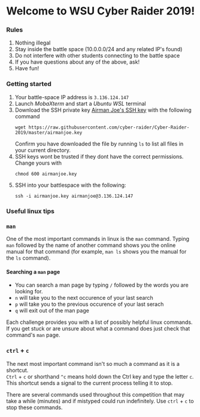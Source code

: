 # Welcome to WSU Cyber Raider 2019!

### Rules

1. Nothing illegal
2. Stay inside the battle space (10.0.0.0/24 and any related IP's found)
3. Do not interfere with other students connecting to the battle space
4. If you have questions about any of the above, ask!
5. Have fun!

### Getting started

1. Your battle-space IP address is `3.136.124.147`
2. Launch *MobaXterm* and start a *Ubuntu WSL* terminal
3. Download the SSH private key [Airman Joe's SSH key](airmanjoe.key) with the following command 
   ```
   wget https://raw.githubusercontent.com/cyber-raider/Cyber-Raider-2019/master/airmanjoe.key 
   ``` 
   Confirm you have downloaded the file by running `ls` to list all files in
   your current directory.
6. SSH keys wont be trusted if they dont have the correct permissions.  Change yours with 
   ```
   chmod 600 airmanjoe.key
   ```
7. SSH into your battlespace with the following: 
   ```
   ssh -i airmanjoe.key airmanjoe@3.136.124.147
   ``` 

### Useful linux tips
### `man`
One of the most important commands in linux is the `man` command.  Typing 
`man` followed by the name of another command shows you the online manual 
for that command (for example, `man ls` shows you the manual for the `ls` 
command).
#### Searching a `man` page
* You can search a man page by typing `/` followed by the words you are looking for.
* `n` will take you to the next occurence of your last search
* `p` will take you to the previous occurence of your last serach
* `q` will exit out of the man page

Each challenge provides you with a list of possibly helpful linux commands.  
If you get stuck or are unsure about what a command does just check that command's `man` page.

### `ctrl` + `c`
The next most important command isn't so much a command as it is a shortcut.  
`Ctrl` + `c` or shorthand `^c` means hold down the Ctrl key and type the 
letter `c`.  This shortcut sends a signal to the current process telling it to 
stop.

There are several commands used throughout this competition that may take a 
while (minutes) and if mistyped could run indefinitely.  Use `ctrl` + `c` to 
stop these commands.

